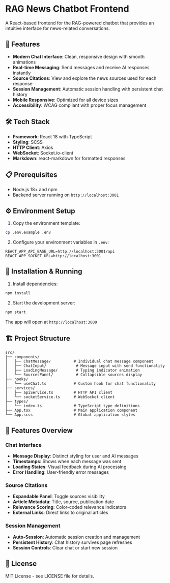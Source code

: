 # RAG News Chatbot Frontend

A React-based frontend for the RAG-powered chatbot that provides an intuitive interface for news-related conversations.

## 🚀 Features

- **Modern Chat Interface**: Clean, responsive design with smooth animations
- **Real-time Messaging**: Send messages and receive AI responses instantly
- **Source Citations**: View and explore the news sources used for each response
- **Session Management**: Automatic session handling with persistent chat history
- **Mobile Responsive**: Optimized for all device sizes
- **Accessibility**: WCAG compliant with proper focus management

## 🛠 Tech Stack

- **Framework**: React 18 with TypeScript
- **Styling**: SCSS
- **HTTP Client**: Axios
- **WebSocket**: Socket.io-client
- **Markdown**: react-markdown for formatted responses

## 📋 Prerequisites

- Node.js 18+ and npm
- Backend server running on `http://localhost:3001`

## ⚙️ Environment Setup

1. Copy the environment template:
```bash
cp .env.example .env
```

2. Configure your environment variables in `.env`:
```env
REACT_APP_API_BASE_URL=http://localhost:3001/api
REACT_APP_SOCKET_URL=http://localhost:3001
```

## 🚀 Installation & Running

1. Install dependencies:
```bash
npm install
```

2. Start the development server:
```bash
npm start
```

The app will open at `http://localhost:3000`

## 🏗️ Project Structure

```
src/
├── components/
│   ├── ChatMessage/          # Individual chat message component
│   ├── ChatInput/             # Message input with send functionality
│   ├── LoadingMessage/        # Typing indicator animation
│   └── SourcesPanel/          # Collapsible sources display
├── hooks/
│   └── useChat.ts            # Custom hook for chat functionality
├── services/
│   ├── apiService.ts         # HTTP API client
│   └── socketService.ts      # WebSocket client
├── types/
│   └── index.ts              # TypeScript type definitions
├── App.tsx                   # Main application component
└── App.scss                  # Global application styles
```

## 💬 Features Overview

### Chat Interface
- **Message Display**: Distinct styling for user and AI messages
- **Timestamps**: Shows when each message was sent
- **Loading States**: Visual feedback during AI processing
- **Error Handling**: User-friendly error messages

### Source Citations
- **Expandable Panel**: Toggle sources visibility
- **Article Metadata**: Title, source, publication date
- **Relevance Scoring**: Color-coded relevance indicators
- **External Links**: Direct links to original articles

### Session Management
- **Auto-Session**: Automatic session creation and management
- **Persistent History**: Chat history survives page refreshes
- **Session Controls**: Clear chat or start new session

## 📄 License

MIT License - see LICENSE file for details.
